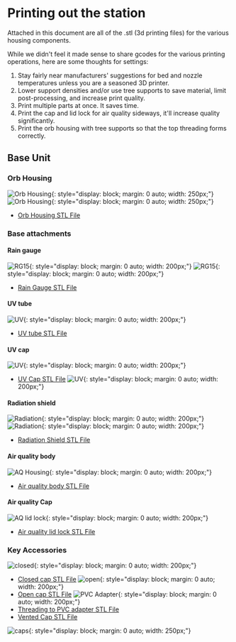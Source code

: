 # Printing out the station

Attached in this document are all of the .stl (3d printing files) for the various housing components.

While we didn't feel it made sense to share gcodes for the various printing operations, here are some thoughts for settings:

1. Stay fairly near manufacturers' suggestions for bed and nozzle temperatures unless you are a seasoned 3D printer.
2. Lower support densities and/or use tree supports to save material, limit post-processing, and increase print quality.
3. Print multiple parts at once. It saves time.
4. Print the cap and lid lock for air quality sideways, it'll increase quality significantly.
5. Print the orb housing with tree supports so that the top threading forms correctly.

## Base Unit


### Orb Housing
![Orb Housing](./img/Sphere_housing.png){: style="display: block; margin: 0 auto; width: 250px;"}
![Orb Housing](./stl_pngs/Sphere_housing.png){: style="display: block; margin: 0 auto; width: 250px;"}
- [Orb Housing STL File](./print_files/sphere_housing/Sphere_Housing.stl)

### Base attachments

#### Rain gauge
![RG15](./img/RG15.png){: style="display: block; margin: 0 auto; width: 200px;"}
![RG15](./stl_pngs/RG15.png){: style="display: block; margin: 0 auto; width: 200px;"}
- [Rain Gauge STL File](./print_files/rain_gauge/RG15_Housing.stl)

#### UV tube
![UV](./stl_pngs/UV_tube.png){: style="display: block; margin: 0 auto; width: 200px;"}
- [UV tube STL File](./print_files/uv/UV_tube.stl)

#### UV cap
![UV](./stl_pngs/UV_cap.png){: style="display: block; margin: 0 auto; width: 200px;"}
- [UV Cap STL File](./print_files/uv/UV_Cap.stl)
![UV](./img/UV.png){: style="display: block; margin: 0 auto; width: 200px;"}

#### Radiation shield
![Radiation](./img/Radiation.png){: style="display: block; margin: 0 auto; width: 200px;"}
![Radiation](./stl_pngs/Radiation_shield.png){: style="display: block; margin: 0 auto; width: 200px;"}
- [Radiation Shield STL File](./print_files/radiation_shield/Radiation_Shield.stl)

#### Air quality body
![AQ Housing](./stl_pngs/AQ_Housing.png){: style="display: block; margin: 0 auto; width: 200px;"}
- [Air quality body STL File](./print_files/air_quality/AQ_Housing_Vented_Male.stl)

#### Air quality Cap
![AQ lid lock](./stl_pngs/AQ_vent.png){: style="display: block; margin: 0 auto; width: 200px;"}
- [Air quality lid lock STL File](./print_files/air_quality/AQ_Lid_Half_Vented.stl)


### Key Accessories

![closed](./stl_pngs/closed_cap.png){: style="display: block; margin: 0 auto; width: 200px;"}
- [Closed cap STL File](./print_files/caps/Cap_Closed.stl)
![open](./stl_pngs/open_cap.png){: style="display: block; margin: 0 auto; width: 200px;"}
- [Open cap STL File](./print_files/caps/Cap_Open.stl)
![PVC Adapter](./stl_pngs/PVC_adapter.png){: style="display: block; margin: 0 auto; width: 200px;"}
- [Threading to PVC adapter STL File](./print_files/caps/Adapter.stl)
- [Vented Cap STL File](./print_files/caps/Cap_Vent.stl)

![caps](./img/cap.jpg){: style="display: block; margin: 0 auto; width: 250px;"}

